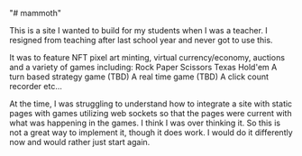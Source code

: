 "# mammoth" 

This is a site I wanted to build for my students when I was a teacher. I resigned from teaching after last school year and never got to use this. 

It was to feature NFT pixel art minting, virtual currency/economy, auctions and a variety of games including:
  Rock Paper Scissors
  Texas Hold'em
  A turn based strategy game (TBD)
  A real time game (TBD)
  A click count recorder
  etc...

At the time, I was struggling to understand how to integrate a site with static pages with games utilizing web sockets so that the pages were current with what was happening in the games. I think I was over thinking it. So this is not a great way to implement it, though it does work. I would do it differently now and would rather just start again.
